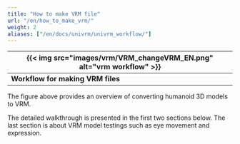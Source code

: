 ```yaml
---
title: "How to make VRM file"
url: "/en/how_to_make_vrm/"
weight: 2
aliases: ["/en/docs/univrm/univrm_workflow/"]
---
```


| {{< img src="images/vrm/VRM_changeVRM_EN.png" alt="vrm workflow" >}}  |
|-----------------------------------------------------------------------|
| **Workflow for making VRM files**             |

The figure above provides an overview of converting humanoid 3D models to VRM.

The detailed walkthrough is presented in the first two sections below. 
The last section is about VRM model testings such as eye movement and expression.

